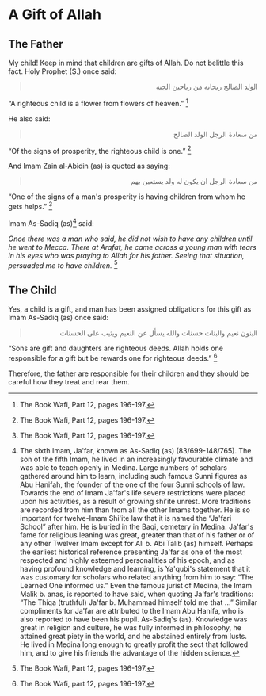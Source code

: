 A Gift of Allah
===============

The Father
----------

My child! Keep in mind that children are gifts of Allah. Do not belittle
this fact. Holy Prophet (S.) once said:

<blockquote dir="rtl">
  <p>
الولد الصالح ريحانة من رياحين الجنة
  </p>
</blockquote>

“A righteous child is a flower from flowers of heaven.” [^1]

He also said:

<blockquote dir="rtl">
  <p>
من سعادة الرجل الولد الصالح
  </p>
</blockquote>

“Of the signs of prosperity, the righteous child is one.” [^2]

And Imam Zain al-Abidin (as) is quoted as saying:

<blockquote dir="rtl">
  <p>
من سعادة الرجل ان يكون له ولد يستعين بهم
  </p>
</blockquote>

“One of the signs of a man's prosperity is having children from whom he
gets helps.” [^3]

Imam As-Sadiq (as)[^4] said:

*Once there was a man who said, he did not wish to have any children
until he went to Mecca. There at Arafat, he came across a young man with
tears in his eyes who was praying to Allah for his father. Seeing that
situation, persuaded me to have children.* [^5]

The Child
---------

Yes, a child is a gift, and man has been assigned obligations for this
gift as Imam As-Sadiq (as) once said:

<blockquote dir="rtl">
  <p>
البنون نعيم والبنات حسنات والله يسأل عن النعيم ويثيب على الحسنات
  </p>
</blockquote>

“Sons are gift and daughters are righteous deeds. Allah holds one
responsible for a gift but be rewards one for righteous deeds.” [^6]

Therefore, the father are responsible for their children and they should
be careful how they treat and rear them.

[^1]: The Book Wafi, Part 12, pages 196-197.

[^2]: The Book Wafi, Part 12, pages 196-197.

[^3]: The Book Wafi, Part 12, pages 196-197.

[^4]: The sixth Imam, Ja'far, known as As-Sadiq (as) (83/699-148/765).
The son of the fifth Imam, he lived in an increasingly favourable
climate and was able to teach openly in Medina. Large numbers of
scholars gathered around him to learn, including such famous Sunni
figures as Abu Hanifah, the founder of the one of the four Sunni schools
of law. Towards the end of Imam Ja'far's life severe restrictions were
placed upon his activities, as a result of growing shi'ite unrest. More
traditions are recorded from him than from all the other Imams together.
He is so important for twelve-Imam Shi'ite law that it is named the
“Ja'fari School” after him. He is buried in the Baqi, cemetery in
Medina. Ja'far's fame for religious leaning was great, greater than that
of his father or of any other Twelver Imam except for Ali b. Abi Talib
(as) himself. Perhaps the earliest historical reference presenting
Ja'far as one of the most respected and highly esteemed personalities of
his epoch, and as having profound knowledge and learning, is Ya'qubi's
statement that it was customary for scholars who related anything from
him to say: “The Learned One informed us.” Even the famous jurist of
Medina, the Imam Malik b. anas, is reported to have said, when quoting
Ja'far's traditions: “The Thiqa (truthful) Ja'far b. Muhammad himself
told me that ...” Similar compliments for Ja'far are attributed to the
Imam Abu Hanifa, who is also reported to have been his pupil. As-Sadiq's
(as). Knowledge was great in religion and culture, he was fully informed
in philosophy, he attained great piety in the world, and he abstained
entirely from lusts. He lived in Medina long enough to greatly profit
the sect that followed him, and to give his friends the advantage of the
hidden science.

[^5]: The Book Wafi, Part 12, pages 196-197.

[^6]: The Book Wafi, part 12, pages 196-197.


